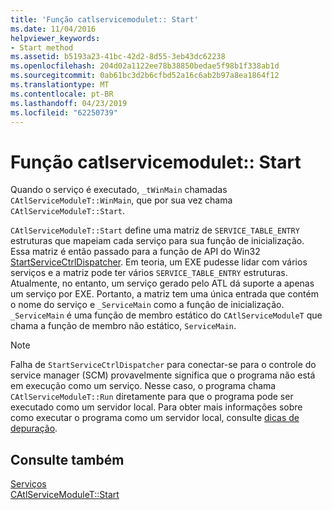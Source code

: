 ```yaml
---
title: 'Função catlservicemodulet:: Start'
ms.date: 11/04/2016
helpviewer_keywords:
- Start method
ms.assetid: b5193a23-41bc-42d2-8d55-3eb43dc62238
ms.openlocfilehash: 204d02a1122ee78b38850bedae5f98b1f338ab1d
ms.sourcegitcommit: 0ab61bc3d2b6cfbd52a16c6ab2b97a8ea1864f12
ms.translationtype: MT
ms.contentlocale: pt-BR
ms.lasthandoff: 04/23/2019
ms.locfileid: "62250739"
---
```

# <a name="catlservicemoduletstart-function"></a>Função catlservicemodulet:: Start

Quando o serviço é executado, `_tWinMain` chamadas `CAtlServiceModuleT::WinMain`, que por sua vez chama `CAtlServiceModuleT::Start`.

`CAtlServiceModuleT::Start` define uma matriz de `SERVICE_TABLE_ENTRY` estruturas que mapeiam cada serviço para sua função de inicialização. Essa matriz é então passado para a função de API do Win32 [StartServiceCtrlDispatcher](/windows/desktop/api/winsvc/nf-winsvc-startservicectrldispatchera). Em teoria, um EXE pudesse lidar com vários serviços e a matriz pode ter vários `SERVICE_TABLE_ENTRY` estruturas. Atualmente, no entanto, um serviço gerado pelo ATL dá suporte a apenas um serviço por EXE. Portanto, a matriz tem uma única entrada que contém o nome do serviço e `_ServiceMain` como a função de inicialização. `_ServiceMain` é uma função de membro estático do `CAtlServiceModuleT` que chama a função de membro não estático, `ServiceMain`.

> [!NOTE]
>  Falha de `StartServiceCtrlDispatcher` para conectar-se para o controle do service manager (SCM) provavelmente significa que o programa não está em execução como um serviço. Nesse caso, o programa chama `CAtlServiceModuleT::Run` diretamente para que o programa pode ser executado como um servidor local. Para obter mais informações sobre como executar o programa como um servidor local, consulte [dicas de depuração](../atl/debugging-tips.md).

## <a name="see-also"></a>Consulte também

[Serviços](../atl/atl-services.md)<br/>
[CAtlServiceModuleT::Start](../atl/reference/catlservicemodulet-class.md#start)
